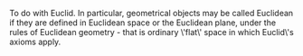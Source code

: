 To do with Euclid. In particular, geometrical objects may be called
Euclidean if they are defined in Euclidean space or the Euclidean plane,
under the rules of Euclidean geometry - that is ordinary \\'flat\\'
space in which Euclid\\'s axioms apply.
